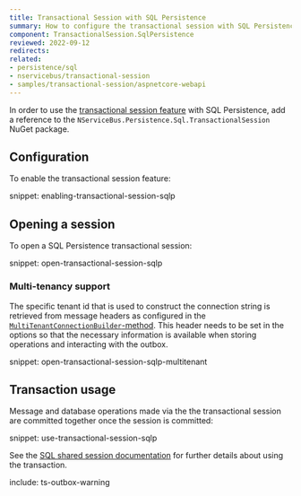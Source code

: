 ```yaml
---
title: Transactional Session with SQL Persistence
summary: How to configure the transactional session with SQL Persistence
component: TransactionalSession.SqlPersistence
reviewed: 2022-09-12
redirects:
related:
- persistence/sql
- nservicebus/transactional-session
- samples/transactional-session/aspnetcore-webapi
---
```


In order to use the [transactional session feature](/nservicebus/transactional-session/) with SQL Persistence, add a reference to the `NServiceBus.Persistence.Sql.TransactionalSession` NuGet package.

## Configuration

To enable the transactional session feature:

snippet: enabling-transactional-session-sqlp

## Opening a session

To open a SQL Persistence transactional session:

snippet: open-transactional-session-sqlp

### Multi-tenancy support

The specific tenant id that is used to construct the connection string is retrieved from message headers as configured in the [`MultiTenantConnectionBuilder`-method](/persistence/sql/multi-tenant.md).
This header needs to be set in the options so that the necessary information is available when storing operations and interacting with the outbox.

snippet: open-transactional-session-sqlp-multitenant

## Transaction usage

Message and database operations made via the the transactional session are committed together once the session is committed:

snippet: use-transactional-session-sqlp

See the [SQL shared session documentation](/persistence/sql/accessing-data.md) for further details about using the transaction.

include: ts-outbox-warning
